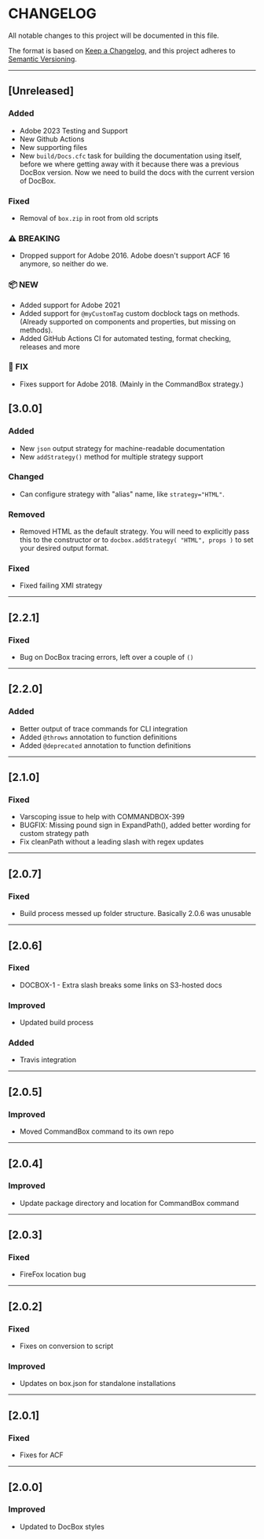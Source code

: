# CHANGELOG

All notable changes to this project will be documented in this file.

The format is based on [Keep a Changelog](https://keepachangelog.com/en/1.0.0/),
and this project adheres to [Semantic Versioning](https://semver.org/spec/v2.0.0.html).

----

## [Unreleased]

### Added

- Adobe 2023 Testing and Support
- New Github Actions
- New supporting files
- New `build/Docs.cfc` task for building the documentation using itself, before we where getting away with it because there was a previous DocBox version. Now we need to build the docs with the current version of DocBox.

### Fixed

- Removal of `box.zip` in root from old scripts

### ⚠ BREAKING

- Dropped support for Adobe 2016. Adobe doesn't support ACF 16 anymore, so neither do we.

### 📦 NEW

- Added support for Adobe 2021
- Added support for `@myCustomTag` custom docblock tags on methods. (Already supported on components and properties, but missing on methods).
- Added GitHub Actions CI for automated testing, format checking, releases and more

### 🐛 FIX

- Fixes support for Adobe 2018. (Mainly in the CommandBox strategy.)

## [3.0.0]

### Added

- New `json` output strategy for machine-readable documentation
- New `addStrategy()` method for multiple strategy support

### Changed

- Can configure strategy with "alias" name, like `strategy="HTML"`.

### Removed

- Removed HTML as the default strategy. You will need to explicitly pass this to the constructor or to `docbox.addStrategy( "HTML", props )` to set your desired output format.

### Fixed

- Fixed failing XMI strategy

----

## [2.2.1]

### Fixed

- Bug on DocBox tracing errors, left over a couple of `()`

----

## [2.2.0]

### Added

- Better output of trace commands for CLI integration
- Added `@throws` annotation to function definitions
- Added `@deprecated` annotation to function definitions

----

## [2.1.0]

### Fixed

- Varscoping issue to help with COMMANDBOX-399
- BUGFIX: Missing pound sign in ExpandPath(), added better wording for custom strategy path
- Fix cleanPath without a leading slash with regex updates

----

## [2.0.7]

### Fixed

- Build process messed up folder structure. Basically 2.0.6 was unusable

----

## [2.0.6]

### Fixed

- DOCBOX-1 - Extra slash breaks some links on S3-hosted docs

### Improved

- Updated build process

### Added

- Travis integration

----

## [2.0.5]

### Improved

- Moved CommandBox command to its own repo

----

## [2.0.4]

### Improved

- Update package directory and location for CommandBox command

----

## [2.0.3]

### Fixed

- FireFox location bug

----

## [2.0.2]

### Fixed

- Fixes on conversion to script

### Improved

- Updates on box.json for standalone installations

----

## [2.0.1]

### Fixed

- Fixes for ACF

----

## [2.0.0]

### Improved

- Updated to DocBox styles
